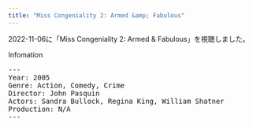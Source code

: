 ```yaml
---
title: "Miss Congeniality 2: Armed &amp; Fabulous"
---
```

2022-11-06に「Miss Congeniality 2: Armed &amp; Fabulous」を視聴しました。

Infomation
<pre>
---
Year: 2005
Genre: Action, Comedy, Crime
Director: John Pasquin
Actors: Sandra Bullock, Regina King, William Shatner
Production: N/A
---
</pre>